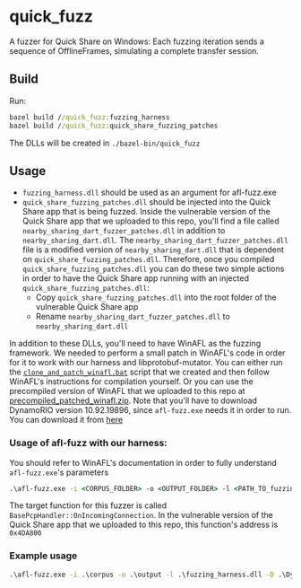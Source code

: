 # quick_fuzz

A fuzzer for Quick Share on Windows: Each fuzzing iteration sends a sequence of OfflineFrames, simulating a complete transfer session.

## Build
Run:
```cmd
bazel build //quick_fuzz:fuzzing_harness
bazel build //quick_fuzz:quick_share_fuzzing_patches
```
The DLLs will be created in `./bazel-bin/quick_fuzz`

## Usage
* `fuzzing_harness.dll` should be used as an argument for afl-fuzz.exe
* `quick_share_fuzzing_patches.dll` should be injected into the Quick Share app that is being fuzzed. Inside the vulnerable version of the Quick Share app that we uploaded to this repo, you'll find a file called `nearby_sharing_dart_fuzzer_patches.dll` in addition to `nearby_sharing_dart.dll`. The `nearby_sharing_dart_fuzzer_patches.dll` file is a modified version of `nearby_sharing_dart.dll` that is dependent on `quick_share_fuzzing_patches.dll`. Therefore, once you compiled `quick_share_fuzzing_patches.dll` you can do these two simple actions in order to have the Quick Share app running with an injected `quick_share_fuzzing_patches.dll`:
  * Copy `quick_share_fuzzing_patches.dll` into the root folder of the vulnerable Quick Share app
  * Rename `nearby_sharing_dart_fuzzer_patches.dll` to `nearby_sharing_dart.dll` 

In addition to these DLLs, you'll need to have WinAFL as the fuzzing framework. We needed to perform a small patch in WinAFL's code in order for it to work with our harness and libprotobuf-mutator. You can either run the [`clone_and_patch_winafl.bat`](/quick_fuzz/winafl_clone_and_patch/clone_and_patch_winafl.bat) script that we created and then follow WinAFL's instructions for compilation yourself. Or you can use the precompiled version of WinAFL that we uploaded to this repo at [precompiled_patched_winafl.zip](/quick_fuzz/precompiled_patched_winafl.zip). Note that you'll have to download DynamoRIO version 10.92.19896, since `afl-fuzz.exe` needs it in order to run. You can download it from [here](https://github.com/DynamoRIO/dynamorio/releases/download/cronbuild-10.92.19896/DynamoRIO-Windows-10.92.19896.zip)

### Usage of afl-fuzz with our harness:
You should refer to WinAFL's documentation in order to fully understand `afl-fuzz.exe`'s parameters

```cmd
.\afl-fuzz.exe -i <CORPUS_FOLDER> -o <OUTPUT_FOLDER> -l <PATH_TO_fuzzing_harness.dll> -D <PATH_TO_DYNAMORIO_BIN64> -t 100000 -- -persistence_mode in_app -coverage_module nearby_sharing_dart.dll -target_module nearby_sharing_dart.dll -target_offset <target_function_offset> -- <PATH_TO_NEARBYSHARE.EXE>
```

The target function for this fuzzer is called `BasePcpHandler::OnIncomingConnection`. In the vulnerable version of the Quick Share app that we uploaded to this repo, this function's address is `0x4DA800`

### Example usage
```cmd
.\afl-fuzz.exe -i .\corpus -o .\output -l .\fuzzing_harness.dll -D .\DynamoRIO-Windows-10.92.19896\bin64 -t 100000 -- -persistence_mode in_app -coverage_module nearby_sharing_dart.dll -target_module nearby_sharing_dart.dll -target_offset 0x4DA800 -- .\VulnerableQuickShare\nearby_share.exe
```